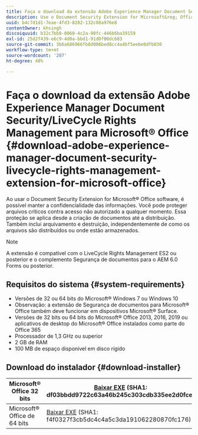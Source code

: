 ```yaml
---
title: Faça o download da extensão Adobe Experience Manager Document Security/LiveCycle Rights Management para Microsoft® Office
description: Use o Document Security Extension for Microsoft&reg; Office para proteger arquivos críticos contra acesso não autorizado
uuid: b4c7d1d1-7eae-4fd3-8282-132c80a976e8
contentOwner: khsingh
discoiquuid: b32c7bb8-0060-4c2a-90fc-446b6ba39159
exl-id: 25d2f439-e6c9-4d0a-bbd1-91d0f00dc683
source-git-commit: 3b6a686966fb8d006bed8cc4a4bf5eebe0dfb030
workflow-type: tm+mt
source-wordcount: '207'
ht-degree: 48%

---
```


# Faça o download da extensão Adobe Experience Manager Document Security/LiveCycle Rights Management para Microsoft® Office {#download-adobe-experience-manager-document-security-livecycle-rights-management-extension-for-microsoft-office}

Ao usar o Document Security Extension for Microsoft® Office software, é possível manter a confidencialidade das informações. Você pode proteger arquivos críticos contra acesso não autorizado a qualquer momento. Essa proteção se aplica desde a criação de documentos até a distribuição. Também inclui arquivamento e destruição, independentemente de como os arquivos são distribuídos ou onde estão armazenados.

>[!NOTE]
>
>A extensão é compatível com o LiveCycle Rights Management ES2 ou posterior e o complemento Segurança de documentos para o AEM 6.0 Forms ou posterior.

## Requisitos do sistema {#system-requirements}

* Versões de 32 ou 64 bits do Microsoft® Windows 7 ou Windows 10
* Observação: a extensão de Segurança de documentos para Microsoft® Office também deve funcionar em dispositivos Microsoft® Surface.
* Versões de 32 bits ou 64 bits do Microsoft® Office 2013, 2016, 2019 ou aplicativos de desktop do Microsoft® Office instalados como parte do Office 365
* Processador de 1,3 GHz ou superior
* 2 GB de RAM
* 100 MB de espaço disponível em disco rígido

## Download do instalador {#download-installer}

| Microsoft® Office 32 bits | [Baixar EXE](https://download.macromedia.com/pub/livecycle/policyserver/DocumentSecurityExtensionforMicrosoftOffice.exe) (SHA1: df03bbdd9722c63a46b245c303cdb335ee2d0fce) | [Baixar MSI](https://download.macromedia.com/pub/livecycle/policyserver/DocumentSecurityExtensionforMicrosoftOffice.zip) (SHA1: e70661f72ba640c37911c6d17d520ceaf84c2122) |
|---|---|---|
| Microsoft® Office de 64 bits | [Baixar EXE](https://download.macromedia.com/pub/livecycle/policyserver/DocumentSecurityExtensionforMicrosoftOffice64.exe) (SHA1: f4f0327f3cb5dc4c4a5c3da191062280870fc176) | [Baixar MSI](https://download.macromedia.com/pub/livecycle/policyserver/DocumentSecurityExtensionforMicrosoftOffice64.zip) (SHA1: 73f408f860143008915ee86b13edd0e76789b4fc) |
